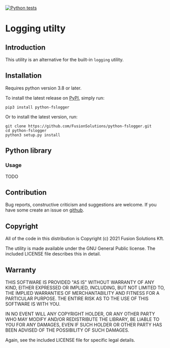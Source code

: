 [![Python tests](https://github.com/FusionSolutions/python-fslogger/actions/workflows/python-package.yml/badge.svg?branch=main)](https://github.com/FusionSolutions/python-fslogger/actions/workflows/python-package.yml)
# Logging utilty

## Introduction

This utility is an alternative for the built-in `logging` utility.

## Installation

Requires python version 3.8 or later.

To install the latest release on [PyPI](https://pypi.org/project/python-fslogger/),
simply run:

```shell
pip3 install python-fslogger
```

Or to install the latest version, run:

```shell
git clone https://github.com/FusionSolutions/python-fslogger.git
cd python-fslogger
python3 setup.py install
```

## Python library

### Usage

TODO

## Contribution

Bug reports, constructive criticism and suggestions are welcome. If you have some create an issue on [github](https://github.com/FusionSolutions/python-fslogger/issues).

## Copyright

All of the code in this distribution is Copyright (c) 2021 Fusion Solutions Kft.

The utility is made available under the GNU General Public license. The included LICENSE file describes this in detail.

## Warranty

THIS SOFTWARE IS PROVIDED "AS IS" WITHOUT WARRANTY OF ANY KIND, EITHER EXPRESSED OR IMPLIED, INCLUDING, BUT NOT LIMITED TO, THE IMPLIED WARRANTIES OF MERCHANTABILITY AND FITNESS FOR A PARTICULAR PURPOSE. THE ENTIRE RISK AS TO THE USE OF THIS SOFTWARE IS WITH YOU.

IN NO EVENT WILL ANY COPYRIGHT HOLDER, OR ANY OTHER PARTY WHO MAY MODIFY AND/OR REDISTRIBUTE THE LIBRARY, BE LIABLE TO YOU FOR ANY DAMAGES, EVEN IF SUCH HOLDER OR OTHER PARTY HAS BEEN ADVISED OF THE POSSIBILITY OF SUCH DAMAGES.

Again, see the included LICENSE file for specific legal details.